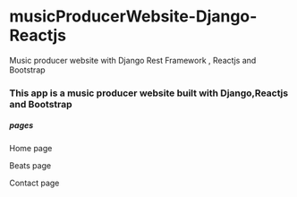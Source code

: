 # musicProducerWebsite-Django-Reactjs
Music producer website with Django Rest Framework , Reactjs and Bootstrap  

<h3> This app is a music producer website built with Django,Reactjs and Bootstrap</h3>

<h5> pages </h5>
   <p> Home page </p>
   <p> Beats page </p>
   <p> Contact page </p>



